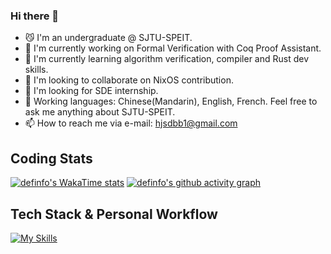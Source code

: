 ### Hi there 👋

<!--
**definfo/definfo** is a ✨ _special_ ✨ repository because its `README.md` (this file) appears on your GitHub profile.

Here are some ideas to get you started:

- 🔭 I’m currently working on ...
- 🌱 I’m currently learning ...
- 👯 I’m looking to collaborate on ...
- 🤔 I’m looking for help with ...
- 💬 Ask me about ...
- 📫 How to reach me: ...
- 😄 Pronouns: ...
- ⚡ Fun fact: ...
-->
- 😼 I'm an undergraduate @ SJTU-SPEIT.
- 🔭 I'm currently working on Formal Verification with Coq Proof Assistant.
- 🌱 I'm currently learning algorithm verification, compiler and Rust dev skills.
- 👯 I'm looking to collaborate on NixOS contribution.
- 🤔 I'm looking for SDE internship.
- 💬 Working languages: Chinese(Mandarin), English, French. Feel free to ask me anything about SJTU-SPEIT.
- 📫 How to reach me via e-mail: hjsdbb1@gmail.com

## Coding Stats
[![definfo's WakaTime stats](https://github-readme-stats.vercel.app/api/wakatime?username=definfo&theme=transparent&layout=compact&custom_title=definfo's+WakaTime+Stats)](https://github.com/anuraghazra/github-readme-stats)
[![definfo's github activity graph](https://github-readme-activity-graph.vercel.app/graph?username=definfo&theme=react-dark&custom_title=definfo's%20Contribution%20Graph)](https://github.com/ashutosh00710/github-readme-activity-graph)

## Tech Stack & Personal Workflow
[![My Skills](https://skillicons.dev/icons?i=git,bash,c,cpp,py,java,rust,nix,vim,vscode&perline=12)](https://skillicons.dev)
